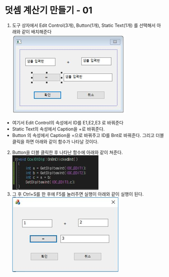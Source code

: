 # 덧셈 계산기 만들기 - 01
1. 도구 상자에서 Edit Control(3개), Button(1개), Static Text(1개) 를 선택해서 아래와 같이 배치해준다
![Alt text](_images/cal_01/cal_01_01.JPG)  
* 여기서 Edit Control의 속성에서 ID를 E1,E2,E3 로 바꿔준다
* Static Text의 속성에서 Caption을 +로 바꿔준다.
* Button 의 속성에서 Caption을 =으로 바꿔주고 ID를 Bnt로 바꿔준다.   그리고 더블 클릭을 하면 아래와 같이 함수가 나타날 것이다.  
2. Button을 더블 클릭한 후 나타난 함수에 아래와 같이 쳐준다.  
![Alt text](_images/cal_01/cal_01_02.JPG)
3. 그 후 Ctrl+S를 한 후에 F5를 눌러주면 실행이 아래와 같이 실행이 된다.  
![Alt text](_images/cal_01/cal_01_03.JPG)
